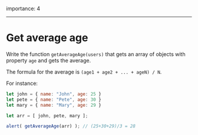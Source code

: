 importance: 4

---

# Get average age

Write the function `getAverageAge(users)` that gets an array of objects with property `age` and gets the average.

The formula for the average is `(age1 + age2 + ... + ageN) / N`.

For instance:

```js no-beautify
let john = { name: "John", age: 25 }
let pete = { name: "Pete", age: 30 }
let mary = { name: "Mary", age: 29 }

let arr = [ john, pete, mary ];

alert( getAverageAge(arr) ); // (25+30+29)/3 = 28
```

